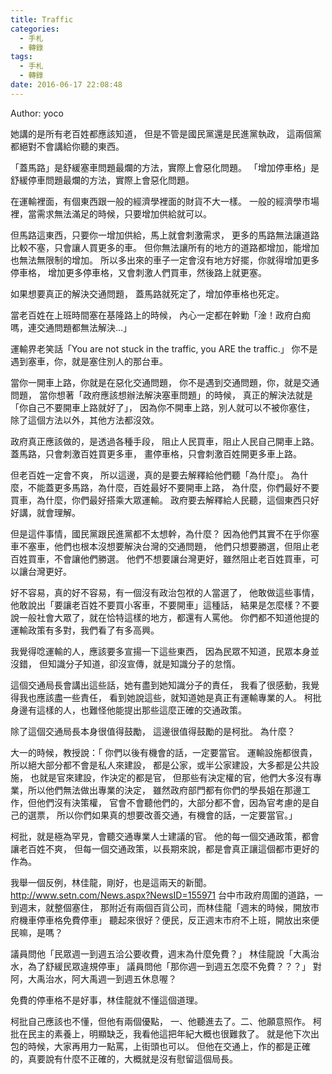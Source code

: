 ```yaml
---
title: Traffic
categories:
  - 手札
  - 轉錄
tags:
  - 手札
  - 轉錄
date: 2016-06-17 22:08:48
---
```

Author: yoco

她講的是所有老百姓都應該知道，
但是不管是國民黨還是民進黨執政，
這兩個黨都絕對不會講給你聽的東西。

「蓋馬路」是舒緩塞車問題最爛的方法，實際上會惡化問題。
「增加停車格」是舒緩停車問題最爛的方法，實際上會惡化問題。

在運輸裡面，有個東西跟一般的經濟學裡面的財貨不大一樣。
一般的經濟學市場裡，當需求無法滿足的時候，只要增加供給就可以。

但馬路這東西，只要你一增加供給，馬上就會刺激需求，
更多的馬路無法讓道路比較不塞，只會讓人買更多的車。
但你無法讓所有的地方的道路都增加，能增加也無法無限制的增加。
所以多出來的車子一定會沒有地方好擺，你就得增加更多停車格，
增加更多停車格，又會刺激人們買車，然後路上就更塞。

如果想要真正的解決交通問題，
蓋馬路就死定了，增加停車格也死定。


當老百姓在上班時間塞在基隆路上的時候，
內心一定都在幹勦「淦！政府白痴嗎，連交通問題都無法解決…」

運輸界老笑話「You are not stuck in the traffic, you ARE the traffic.」
你不是遇到塞車，你，就是塞住別人的那台車。

當你一開車上路，你就是在惡化交通問題，
你不是遇到交通問題，你，就是交通問題，
當你想著「政府應該想辦法解決塞車問題」的時候，
真正的解決法就是「你自己不要開車上路就好了」，
因為你不開車上路，別人就可以不被你塞住，
除了這個方法以外，其他方法都沒效。

政府真正應該做的，是透過各種手段，
阻止人民買車，阻止人民自己開車上路。
蓋馬路，只會刺激百姓買更多車，
畫停車格，只會刺激百姓開更多車上路。

但老百姓一定會不爽，
所以這邊，真的是要去解釋給他們聽「為什麼」。
為什麼，不能蓋更多馬路，為什麼，百姓最好不要開車上路，
為什麼，你們最好不要買車，為什麼，你們最好搭乘大眾運輸。
政府要去解釋給人民聽，這個東西只好好講，就會理解。

但是這件事情，國民黨跟民進黨都不太想幹，為什麼？
因為他們其實不在乎你塞車不塞車，他們也根本沒想要解決台灣的交通問題，
他們只想要勝選，但阻止老百姓買車，不會讓他們勝選。
他們不想要讓台灣更好，雖然阻止老百姓買車，可以讓台灣更好。

好不容易，真的好不容易，有一個沒有政治包袱的人當選了，
他敢做這些事情，他敢說出「要讓老百姓不要買小客車，不要開車」這種話，
結果是怎麼樣？不要說一般社會大眾了，就在恰特這樣的地方，都還有人罵他。
你們都不知道他提的運輸政策有多對，我們看了有多高興。

我覺得唸運輸的人，應該要多宣揚一下這些東西，
因為民眾不知道，民眾本身並沒錯，
但知識分子知道，卻沒宣傳，就是知識分子的怠惰。

這個交通局長會講出這些話，她有盡到她知識分子的責任，
我看了很感動，我覺得我也應該盡一些責任，
看到她說這些，就知道她是真正有運輸專業的人。
柯批身邊有這樣的人，也難怪他能提出那些這麼正確的交通政策。

除了這個交通局長本身很值得鼓勵，
這邊很值得鼓勵的是柯批。
為什麼？

大一的時候，教授說：「
你們以後有機會的話，一定要當官。
運輸設施都很貴，所以絕大部分都不會是私人來建設，
都是公家，或半公家建設，大多都是公共設施，
也就是官來建設，作決定的都是官，
但那些有決定權的官，他們大多沒有專業，所以他們無法做出專業的決定，
雖然政府部門都有你們的學長姐在那邊工作，但他們沒有決策權，
官會不會聽他們的，大部分都不會，因為官考慮的是自己的選票，
所以你們如果真的想要改善交通，有機會的話，一定要當官。」

柯批，就是極為罕見，會聽交通專業人士建議的官。
他的每一個交通政策，都會讓老百姓不爽，
但每一個交通政策，以長期來說，都是會真正讓這個都市更好的作為。

我舉一個反例，林佳龍，剛好，也是這兩天的新聞。
http://www.setn.com/News.aspx?NewsID=155971
台中市政府周圍的道路，一到週末，就整個塞住，
那附近有兩個百貨公司，而林佳龍「週末的時候，開放市府機車停車格免費停車」
聽起來很好？便民，反正週末市府不上班，開放出來便民嘛，是嗎？

議員問他「民眾週一到週五洽公要收費，週末為什麼免費？」
林佳龍說「大禹治水，為了舒緩民眾違規停車」
議員問他「那你週一到週五怎麼不免費？？？」
對阿，大禹治水，阿大禹週一到週五休息喔？

免費的停車格不是好事，林佳龍就不懂這個道理。

柯批自己應該也不懂，但他有兩個優點，
一、他聽進去了。二、他願意照作。
柯批在民主的素養上，明顯缺乏，我看他這把年紀大概也很難救了。
就是他下次出包的時候，大家再用力一點罵，上街頭也可以。
但他在交通上，作的都是正確的，真要說有什麼不正確的，大概就是沒有慰留這個局長。